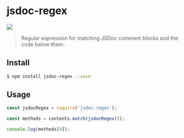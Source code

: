 
# jsdoc-regex

[![](http://img.shields.io/npm/v/jsdoc-regex.svg?style=flat)](https://www.npmjs.org/package/jsdoc-regex/)

> Regular expression for matching JSDoc comment blocks and the code below them.

## Install

```bash
$ npm install jsdoc-regex --save
```

## Usage

```javascript
const jsdocRegex = require('jsdoc-regex');

const methods = contents.match(jsdocRegex());

console.log(methods[0]);
```

